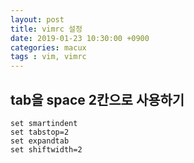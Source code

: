 ```yaml
---
layout: post
title: vimrc 설정
date: 2019-01-23 10:30:00 +0900
categories: macux
tags : vim, vimrc
---
```


## tab을 space 2칸으로 사용하기
```
set smartindent
set tabstop=2
set expandtab
set shiftwidth=2
```
